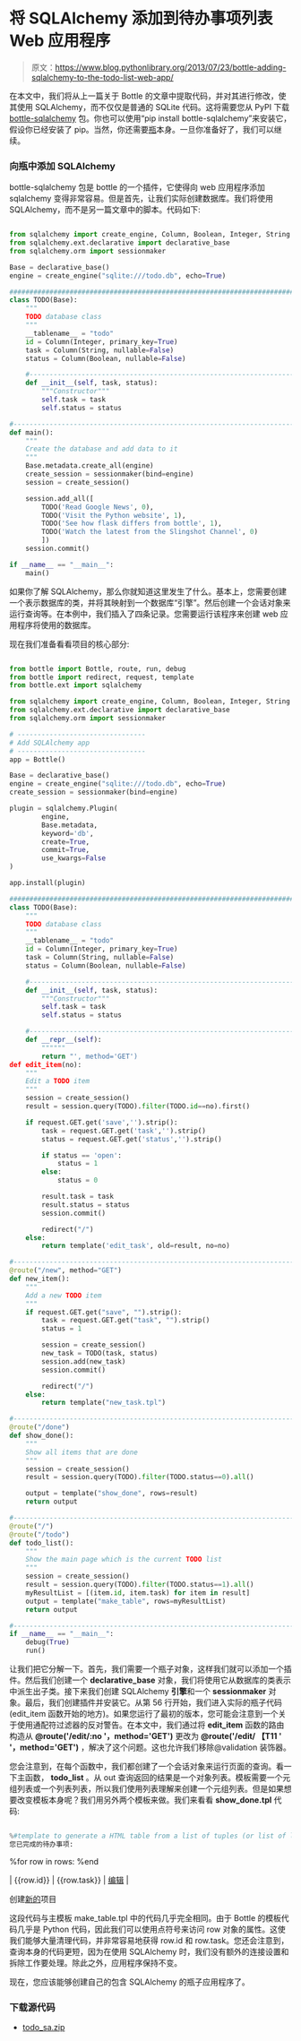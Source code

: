 # 将 SQLAlchemy 添加到待办事项列表 Web 应用程序

> 原文：<https://www.blog.pythonlibrary.org/2013/07/23/bottle-adding-sqlalchemy-to-the-todo-list-web-app/>

在本文中，我们将从上一篇关于 Bottle 的文章中提取代码，并对其进行修改，使其使用 SQLAlchemy，而不仅仅是普通的 SQLite 代码。这将需要您从 PyPI 下载 [bottle-sqlalchemy](https://pypi.python.org/pypi/bottle-sqlalchemy) 包。你也可以使用“pip install bottle-sqlalchemy”来安装它，假设你已经安装了 pip。当然，你还需要[瓶](http://bottlepy.org/docs/dev/)本身。一旦你准备好了，我们可以继续。

### 向瓶中添加 SQLAlchemy

bottle-sqlalchemy 包是 bottle 的一个插件，它使得向 web 应用程序添加 sqlalchemy 变得非常容易。但是首先，让我们实际创建数据库。我们将使用 SQLAlchemy，而不是另一篇文章中的脚本。代码如下:

```py

from sqlalchemy import create_engine, Column, Boolean, Integer, String
from sqlalchemy.ext.declarative import declarative_base
from sqlalchemy.orm import sessionmaker

Base = declarative_base()
engine = create_engine("sqlite:///todo.db", echo=True)

########################################################################
class TODO(Base):
    """
    TODO database class
    """
    __tablename__ = "todo"
    id = Column(Integer, primary_key=True)
    task = Column(String, nullable=False)
    status = Column(Boolean, nullable=False)

    #----------------------------------------------------------------------
    def __init__(self, task, status):
        """Constructor"""
        self.task = task
        self.status = status

#----------------------------------------------------------------------
def main():
    """
    Create the database and add data to it
    """
    Base.metadata.create_all(engine)
    create_session = sessionmaker(bind=engine)
    session = create_session()

    session.add_all([
        TODO('Read Google News', 0),
        TODO('Visit the Python website', 1),
        TODO('See how flask differs from bottle', 1),
        TODO('Watch the latest from the Slingshot Channel', 0)
        ])
    session.commit()

if __name__ == "__main__":
    main()

```

如果你了解 SQLAlchemy，那么你就知道这里发生了什么。基本上，您需要创建一个表示数据库的类，并将其映射到一个数据库“引擎”。然后创建一个会话对象来运行查询等。在本例中，我们插入了四条记录。您需要运行该程序来创建 web 应用程序将使用的数据库。

现在我们准备看看项目的核心部分:

```py

from bottle import Bottle, route, run, debug
from bottle import redirect, request, template
from bottle.ext import sqlalchemy

from sqlalchemy import create_engine, Column, Boolean, Integer, String
from sqlalchemy.ext.declarative import declarative_base
from sqlalchemy.orm import sessionmaker

# --------------------------------
# Add SQLAlchemy app
# --------------------------------
app = Bottle()

Base = declarative_base()
engine = create_engine("sqlite:///todo.db", echo=True)
create_session = sessionmaker(bind=engine)

plugin = sqlalchemy.Plugin(
        engine,
        Base.metadata,
        keyword='db',
        create=True,
        commit=True,
        use_kwargs=False
)

app.install(plugin)

########################################################################
class TODO(Base):
    """
    TODO database class
    """
    __tablename__ = "todo"
    id = Column(Integer, primary_key=True)
    task = Column(String, nullable=False)
    status = Column(Boolean, nullable=False)

    #----------------------------------------------------------------------
    def __init__(self, task, status):
        """Constructor"""
        self.task = task
        self.status = status

    #----------------------------------------------------------------------
    def __repr__(self):
        """"""
        return "', method='GET')
def edit_item(no):
    """
    Edit a TODO item
    """
    session = create_session()
    result = session.query(TODO).filter(TODO.id==no).first()

    if request.GET.get('save','').strip():
        task = request.GET.get('task','').strip()
        status = request.GET.get('status','').strip()

        if status == 'open':
            status = 1
        else:
            status = 0

        result.task = task
        result.status = status
        session.commit()

        redirect("/")
    else:
        return template('edit_task', old=result, no=no)

#----------------------------------------------------------------------
@route("/new", method="GET")
def new_item():
    """
    Add a new TODO item
    """
    if request.GET.get("save", "").strip():
        task = request.GET.get("task", "").strip()
        status = 1

        session = create_session()
        new_task = TODO(task, status)
        session.add(new_task)
        session.commit()

        redirect("/")
    else:
        return template("new_task.tpl")

#----------------------------------------------------------------------
@route("/done")
def show_done():
    """
    Show all items that are done
    """
    session = create_session()
    result = session.query(TODO).filter(TODO.status==0).all()

    output = template("show_done", rows=result)
    return output

#----------------------------------------------------------------------
@route("/")
@route("/todo")
def todo_list():
    """
    Show the main page which is the current TODO list
    """
    session = create_session()
    result = session.query(TODO).filter(TODO.status==1).all()
    myResultList = [(item.id, item.task) for item in result]
    output = template("make_table", rows=myResultList)
    return output

#----------------------------------------------------------------------
if __name__ == "__main__":
    debug(True)
    run() 
```

让我们把它分解一下。首先，我们需要一个瓶子对象，这样我们就可以添加一个插件。然后我们创建一个 **declarative_base** 对象，我们将使用它从数据库的类表示中派生出子类。接下来我们创建 SQLAlchemy **引擎**和一个 **sessionmaker** 对象。最后，我们创建插件并安装它。从第 56 行开始，我们进入实际的瓶子代码(edit_item 函数开始的地方)。如果您运行了最初的版本，您可能会注意到一个关于使用通配符过滤器的反对警告。在本文中，我们通过将 **edit_item** 函数的路由构造从 **@route('/edit/:no '，method='GET')** 更改为 **@route('/edit/ 【T11 ' '，method='GET')** ，解决了这个问题。这也允许我们移除@validation 装饰器。

您会注意到，在每个函数中，我们都创建了一个会话对象来运行页面的查询。看一下主函数， **todo_list** 。从 out 查询返回的结果是一个对象列表。模板需要一个元组列表或一个列表列表，所以我们使用列表理解来创建一个元组列表。但是如果想要改变模板本身呢？我们用另外两个模板来做。我们来看看 **show_done.tpl** 代码:

```py

%#template to generate a HTML table from a list of tuples (or list of lists, or tuple of tuples or ...)
您已完成的待办事项:

```

%for row in rows: %end

| {{row.id}} | {{row.task}} | [编辑](/edit/{{row.id}}) |

创建[新的](/new)项目

这段代码与主模板 make_table.tpl 中的代码几乎完全相同。由于 Bottle 的模板代码几乎是 Python 代码，因此我们可以使用点符号来访问 row 对象的属性。这使我们能够大量清理代码，并非常容易地获得 row.id 和 row.task。您还会注意到，查询本身的代码更短，因为在使用 SQLAlchemy 时，我们没有额外的连接设置和拆除工作要处理。除此之外，应用程序保持不变。

现在，您应该能够创建自己的包含 SQLAlchemy 的瓶子应用程序了。

### 下载源代码

*   [todo_sa.zip](https://www.blog.pythonlibrary.org/wp-content/uploads/2013/07/todo_sa.zip)